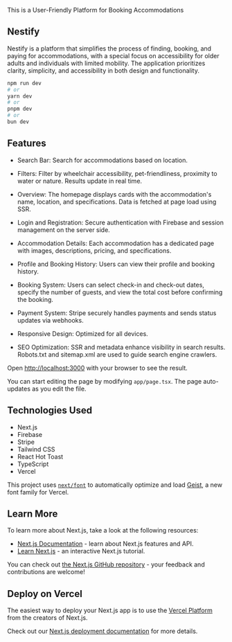 This is a User-Friendly Platform for Booking Accommodations

## Nestify

Nestify is a platform that simplifies the process of finding, booking, and paying for accommodations, with a special focus on accessibility for older adults and individuals with limited mobility. The application prioritizes clarity, simplicity, and accessibility in both design and functionality.

```bash
npm run dev
# or
yarn dev
# or
pnpm dev
# or
bun dev
```

## Features

- Search Bar: Search for accommodations based on location.

- Filters: Filter by wheelchair accessibility, pet-friendliness, proximity to water or nature. Results update in real time.

- Overview: The homepage displays cards with the accommodation's name, location, and specifications. Data is fetched at page load using SSR.

- Login and Registration: Secure authentication with Firebase and session management on the server side.

- Accommodation Details: Each accommodation has a dedicated page with images, descriptions, pricing, and specifications.

- Profile and Booking History: Users can view their profile and booking history.

- Booking System: Users can select check-in and check-out dates, specify the number of guests, and view the total cost before confirming the booking.

- Payment System: Stripe securely handles payments and sends status updates via webhooks.

- Responsive Design: Optimized for all devices.

- SEO Optimization: SSR and metadata enhance visibility in search results. Robots.txt and sitemap.xml are used to guide search engine crawlers.

Open [http://localhost:3000](http://localhost:3000) with your browser to see the result.

You can start editing the page by modifying `app/page.tsx`. The page auto-updates as you edit the file.

## Technologies Used

- Next.js
- Firebase
- Stripe
- Tailwind CSS
- React Hot Toast
- TypeScript
- Vercel

This project uses [`next/font`](https://nextjs.org/docs/app/building-your-application/optimizing/fonts) to automatically optimize and load [Geist](https://vercel.com/font), a new font family for Vercel.

## Learn More

To learn more about Next.js, take a look at the following resources:

- [Next.js Documentation](https://nextjs.org/docs) - learn about Next.js features and API.
- [Learn Next.js](https://nextjs.org/learn) - an interactive Next.js tutorial.

You can check out [the Next.js GitHub repository](https://github.com/vercel/next.js) - your feedback and contributions are welcome!

## Deploy on Vercel

The easiest way to deploy your Next.js app is to use the [Vercel Platform](https://vercel.com/new?utm_medium=default-template&filter=next.js&utm_source=create-next-app&utm_campaign=create-next-app-readme) from the creators of Next.js.

Check out our [Next.js deployment documentation](https://nextjs.org/docs/app/building-your-application/deploying) for more details.
